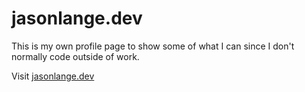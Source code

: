 # jasonlange.dev

This is my own profile page to show some of what I can since I don't normally code outside of work.

Visit [jasonlange.dev](jasonlange.dev)
